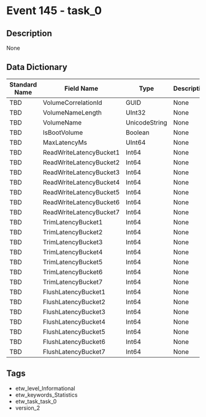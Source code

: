 # Event 145 - task_0

## Description
None

## Data Dictionary
|Standard Name|Field Name|Type|Description|Sample Value|
|---|---|---|---|---|
|TBD|VolumeCorrelationId|GUID|None|`None`|
|TBD|VolumeNameLength|UInt32|None|`None`|
|TBD|VolumeName|UnicodeString|None|`None`|
|TBD|IsBootVolume|Boolean|None|`None`|
|TBD|MaxLatencyMs|UInt64|None|`None`|
|TBD|ReadWriteLatencyBucket1|Int64|None|`None`|
|TBD|ReadWriteLatencyBucket2|Int64|None|`None`|
|TBD|ReadWriteLatencyBucket3|Int64|None|`None`|
|TBD|ReadWriteLatencyBucket4|Int64|None|`None`|
|TBD|ReadWriteLatencyBucket5|Int64|None|`None`|
|TBD|ReadWriteLatencyBucket6|Int64|None|`None`|
|TBD|ReadWriteLatencyBucket7|Int64|None|`None`|
|TBD|TrimLatencyBucket1|Int64|None|`None`|
|TBD|TrimLatencyBucket2|Int64|None|`None`|
|TBD|TrimLatencyBucket3|Int64|None|`None`|
|TBD|TrimLatencyBucket4|Int64|None|`None`|
|TBD|TrimLatencyBucket5|Int64|None|`None`|
|TBD|TrimLatencyBucket6|Int64|None|`None`|
|TBD|TrimLatencyBucket7|Int64|None|`None`|
|TBD|FlushLatencyBucket1|Int64|None|`None`|
|TBD|FlushLatencyBucket2|Int64|None|`None`|
|TBD|FlushLatencyBucket3|Int64|None|`None`|
|TBD|FlushLatencyBucket4|Int64|None|`None`|
|TBD|FlushLatencyBucket5|Int64|None|`None`|
|TBD|FlushLatencyBucket6|Int64|None|`None`|
|TBD|FlushLatencyBucket7|Int64|None|`None`|

## Tags
* etw_level_Informational
* etw_keywords_Statistics
* etw_task_task_0
* version_2